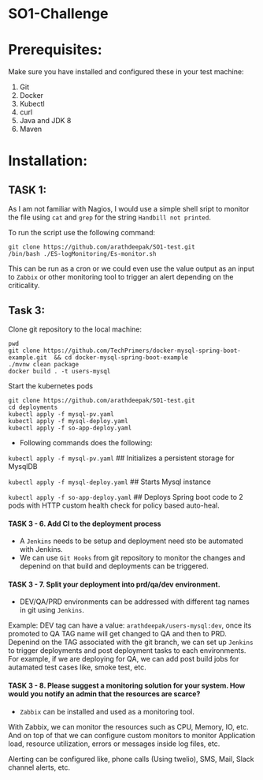 SO1-Challenge
===
# Prerequisites:

Make sure you have installed and configured these in your test machine:
1. Git
2. Docker
3. Kubectl
4. curl
5. Java and JDK 8
6. Maven

# Installation:

## TASK 1:
As I am not familiar with Nagios, I would use a simple shell sript to monitor the file using `cat` and `grep` for the string `Handbill not printed`.

To run the script use the following command:

    git clone https://github.com/arathdeepak/SO1-test.git
    /bin/bash ./ES-logMonitoring/Es-monitor.sh 

This can be run as a cron or we could even use the value output as an input to `Zabbix` or other monitoring tool to trigger an alert depending on the criticality.
    

## Task 3:
Clone git repository to the local machine:

    pwd
    git clone https://github.com/TechPrimers/docker-mysql-spring-boot-example.git  && cd docker-mysql-spring-boot-example
    ./mvnw clean package
    docker build . -t users-mysql

Start the kubernetes pods

    git clone https://github.com/arathdeepak/SO1-test.git
    cd deployments
    kubectl apply -f mysql-pv.yaml
    kubectl apply -f mysql-deploy.yaml
    kubectl apply -f so-app-deploy.yaml

- Following commands does the following:

`kubectl apply -f mysql-pv.yaml`  ## Initializes a persistent storage for MysqlDB

`kubectl apply -f mysql-deploy.yaml` ## Starts Mysql instance

`kubectl apply -f so-app-deploy.yaml`  ## Deploys Spring boot code to 2 pods with HTTP custom health check for policy based auto-heal.

#### TASK 3 - 6. Add CI to the deployment process

- A `Jenkins` needs to be setup and deployment need sto be automated with Jenkins.
- We can use `Git Hooks` from git repository to monitor the changes and depenind on that build and deployments can be triggered.

#### TASK 3 - 7. Split your deployment into prd/qa/dev environment.

- DEV/QA/PRD environments can be addressed with different tag names in git using `Jenkins`.

Example: DEV tag can have a value: `arathdeepak/users-mysql:dev`, once its promoted to QA TAG name will get changed to QA and then to PRD. Depenind on the TAG associated with the git branch, we can set up `Jenkins` to trigger deployments and post deployment tasks to each environments. For example, if we are deploying for QA, we can add post build jobs for autamated test cases like, smoke test, etc.

#### TASK 3 - 8. Please suggest a monitoring solution for your system. How would you notify an admin that the resources are scarce?

- `Zabbix` can be installed and used as a monitoring tool.

With Zabbix, we can monitor the resources such as CPU, Memory, IO, etc. And on top of that we can configure custom monitors to monitor Application load, resource utilization, errors or messages inside log files, etc.

Alerting can be configured like, phone calls (Using twelio), SMS, Mail, Slack channel alerts, etc.
